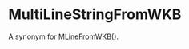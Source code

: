 # MultiLineStringFromWKB

A synonym for [MLineFromWKB()](/sql-statements-structure/geographic-geometric-features/wkb/mlinefromwkb/).